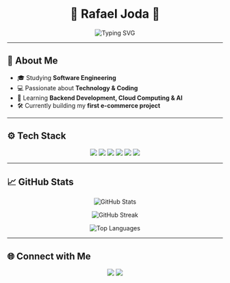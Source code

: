 
<h1 align="center">🔹 Rafael Joda 🔹</h1>

<p align="center">
  <img src="https://readme-typing-svg.herokuapp.com?font=Fira+Code&duration=3000&pause=800&color=FFFFFF&center=true&vCenter=true&width=435&lines=Software+Engineering+Student" alt="Typing SVG" />
</p>

---

<h2> 🚀 About Me </h2>

- 🎓 Studying **Software Engineering**
- 💻 Passionate about **Technology & Coding**
- 🎯 Learning **Backend Development, Cloud Computing & AI**
- 🛠️ Currently building my **first e-commerce project**

---

<h2> ⚙️ Tech Stack </h2>

<p align="center">
  <img src="https://img.shields.io/badge/Python-1E3A8A?style=for-the-badge&logo=python&logoColor=white" />
  <img src="https://img.shields.io/badge/JavaScript-F59E0B?style=for-the-badge&logo=javascript&logoColor=white" />
  <img src="https://img.shields.io/badge/Node.js-065F46?style=for-the-badge&logo=node.js&logoColor=white" />
  <img src="https://img.shields.io/badge/React-0EA5E9?style=for-the-badge&logo=react&logoColor=white" />
  <img src="https://img.shields.io/badge/PostgreSQL-4F46E5?style=for-the-badge&logo=postgresql&logoColor=white" />
  <img src="https://img.shields.io/badge/Git-B91C1C?style=for-the-badge&logo=git&logoColor=white" />
</p>

---

<h2> 📈 GitHub Stats </h2>

<p align="center">
  <img src="https://github-readme-stats.vercel.app/api?username=rafaeljoda&show_icons=true&theme=dark" alt="GitHub Stats"/>
</p>

<p align="center">
  <img src="https://github-readme-streak-stats.herokuapp.com/?user=rafaeljoda&theme=dark" alt="GitHub Streak" />
</p>

<p align="center">
  <img src="https://github-readme-stats.vercel.app/api/top-langs/?username=rafaeljoda&layout=compact&theme=dark" alt="Top Languages"/>
</p>

---

<h2> 🌐 Connect with Me </h2>

<p align="center">
  <a href="https:/www.linkedin.com/in/rafael-joda-da-costa-e-silva-a84895320"><img src="https://img.shields.io/badge/LinkedIn-0077B5?style=for-the-badge&logo=linkedin&logoColor=white" /></a>
  <a href="rafaeljoda06@outlook.com"><img src="https://img.shields.io/badge/Email-D14836?style=for-the-badge&logo=gmail&logoColor=white" /></a>
</p>

